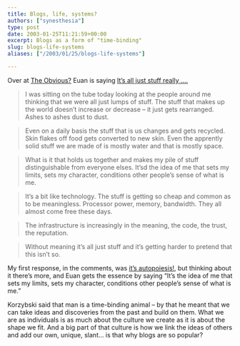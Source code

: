 ```yaml
---
title: Blogs, life, systems?
authors: ["synesthesia"]
type: post
date: 2003-01-25T11:21:59+00:00
excerpt: Blogs as a form of "time-binding"
slug: blogs-life-systems 
aliases: ["/2003/01/25/blogs-life-systems"]

---
```

Over at [The Obvious?][1] Euan is saying [It&#8217;s all just stuff really &#8230;.][2]

> I was sitting on the tube today looking at the people around me thinking that we were all just lumps of stuff. The stuff that makes up the world doesn&#8217;t increase or decrease &#8211; it just gets rearranged. Ashes to ashes dust to dust.
  
> Even on a daily basis the stuff that is us changes and gets recycled. Skin flakes off food gets converted to new skin. Even the apprently solid stuff we are made of is mostly water and that is mostly space.
  
> What is it that holds us together and makes my pile of stuff distinguishable from everyone elses. It&#8217;sd the idea of me that sets my limits, sets my character, conditions other people&#8217;s sense of what is me.
  
> It&#8217;s a bit like technology. The stuff is getting so cheap and common as to be meaningless. Processor power, memory, bandwidth. They all almost come free these days.
  
> The infrastructure is increasingly in the meaning, the code, the trust, the reputation.
  
> Without meaning it&#8217;s all just stuff and it&#8217;s getting harder to pretend that this isn&#8217;t so.

My first response, in the comments, was [it&#8217;s autopoiesis!][3], but thinking about it there&#8217;s more, and Euan gets the essence by saying &#8220;It&#8217;s the idea of me that sets my limits, sets my character, conditions other people&#8217;s sense of what is me.&#8221;

Korzybski said that man is a time-binding animal &#8211; by that he meant that we can take ideas and discoveries from the past and build on them. What we are as individuals is as much about the culture we create as it is about the shape we fit. And a big part of that culture is how we link the ideas of others and add our own, unique, slant&#8230; is that why blogs are so popular?

 [1]: https://www.theobviousblog.net/blog
 [2]: https://www.theobviousblog.net/blog/archives/000352.html#000352 "The Obvious?: It's all just stuff really ...."
 [3]: https://www.cs.ucl.ac.uk/staff/t.quick/autopoiesis.html